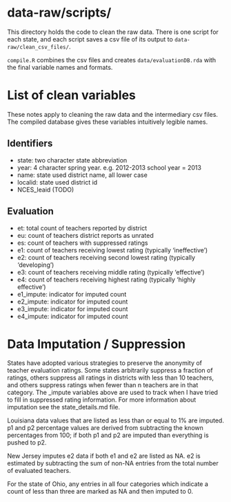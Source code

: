 # data-raw/scripts/ 

This directory holds the code to clean the raw data.
There is one script for each state, and each script saves a csv file of its output
to `data-raw/clean_csv_files/`. 

`compile.R` combines the csv files and creates `data/evaluationDB.rda` with the final 
variable names and formats. 

# List of clean variables

These notes apply to cleaning the raw data and the intermediary csv files. The compiled database gives these variables intuitively legible names. 

## Identifiers

* state: two character state abbreviation
* year: 4 character spring year. e.g. 2012-2013 school year = 2013
* name: state used district name, all lower case
* localid: state used district id
* NCES_leaid (TODO)

## Evaluation
* et: total count of teachers reported by district
* eu: count of teachers district reports as unrated
* es: count of teachers with suppressed ratings
* e1: count of teachers receiving lowest rating  (typically ‘ineffective’)
* e2: count of teachers receiving second lowest rating (typically ‘developing’)
* e3: count of teachers receiving middle rating (typically ‘effective’)
* e4: count of teachers receiving highest rating (typically ‘highly effective’)
* e1_impute: indicator for imputed count 
* e2_impute: indicator for imputed count
* e3_impute: indicator for imputed count
* e4_impute: indicator for imputed count

# Data Imputation / Suppression
States have adopted various strategies to preserve the anonymity of teacher evaluation ratings. Some states arbitrarily suppress a fraction of ratings, others suppress all ratings in districts with less than 10 teachers, and others suppress ratings when fewer than n teachers are in that category. The _impute variables above are used to track when I have tried to fill in suppressed rating information. For more information about imputation see the state_details.md file.

Louisiana data values that are listed as less than or equal to 1% are imputed. p1 and p2 percentage values are derived from subtracting the known percentages from 100; if both p1 and p2 are imputed than everything is pushed to p2.

New Jersey imputes e2 data if both e1 and e2 are listed as NA. e2 is estimated by subtracting the sum of non-NA entries from the total number of evaluated teachers.

For the state of Ohio, any entries in all four categories which indicate a count of less than three are marked as NA and then imputed to 0.
